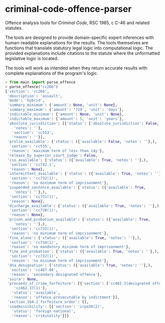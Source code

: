 # criminal-code-offence-parser
Offence analysis tools for *Criminal Code*, RSC 1985, c C-46 and related statutes.

The tools are designed to provide domain-specific expert inferences with human-readable explanations for the results. The tools themselves are functions that translate statutory legal logic into computational logic. The provided explanations include citations to the statute where the unformatted legislative logic is located.

The tools will work as intended when they return accurate results with complete explanations of the program's logic. 

```python
> from main import parse_offence
> parse_offence("cc266")
{'section': 'cc266',
 'description': 'assault',
 'mode': 'hybrid',
 'summary_minimum': {'amount': None, 'unit': None},
 'summary_maximum': {'amount': '729', 'unit': 'days'},
 'indictable_minimum': {'amount': None, 'unit': None},
 'indictable_maximum': {'amount': 5, 'unit': 'years'},
 'absolute_jurisdiction': [{'status': {'absolute_jurisdiction': False,
    'notes': ''},
   'section': 'cc553',
   'reason': ''}],
 'prelim_available': {'status': ({'available': False, 'notes': ''},),
  'section': 'cc535',
  'reason': 'maximum term of less than 14y'},
 'release_by_superior_court_judge': False,
 'cso_available': {'status': ({'available': True, 'notes': ''},),
  'section': 'cc742.1',
  'reason': None},
 'intermittent_available': {'status': ({'available': True, 'notes': ''},),
  'section': 'cc732(1)',
  'reason': 'no minimum term of imprisonment'},
 'suspended_sentence_available': {'status': ({'available': True,
    'notes': ''},),
  'section': 'cc731(1)',
  'reason': None},
 'discharge_available': {'status': ({'available': True, 'notes': ''},),
  'section': 'cc730(1)',
  'reason': None},
 'prison_and_probation_available': {'status': ({'available': True,
    'notes': ''},),
  'section': 'cc732(1)',
  'reason': 'no minimum term of imprisonment'},
 'fine_alone': {'status': ({'available': True, 'notes': ''},),
  'section': 'cc734(1)',
  'reason': 'no mandatory minimum term of imprisonment'},
 'fine_and_probation': {'status': ({'available': True, 'notes': ''},),
  'section': 'cc732(1)',
  'reason': 'no minimum term of imprisonment'},
 'dna_designation': {'status': ({'available': True, 'notes': ''},),
  'section': 'cc487.04',
  'reason': 'secondary designated offence'},
 'soira': None,
 'proceeds_of_crime_forfeiture': [{'section': ['cc462.3[designated offence]',
    'cc462.37(1)'],
   'status': 'available',
   'reason': 'offence prosecutable by indictment'}],
 'section_164.2_forfeiture_order': [],
 'inadmissibility': [{'section': 'irpa36(2)',
   'status': 'foreign national',
   'reason': 'criminality'}]}
```